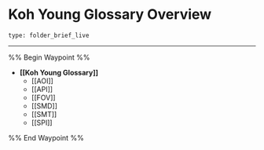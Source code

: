 # Koh Young Glossary Overview
 
```ccard
type: folder_brief_live
```
 
---

%% Begin Waypoint %%
- **[[Koh Young Glossary]]**
	- [[AOI]]
	- [[API]]
	- [[FOV]]
	- [[SMD]]
	- [[SMT]]
	- [[SPI]]

%% End Waypoint %%